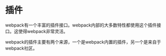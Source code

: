 # 插件

webpack有一个丰富的插件接口。webpack内部的大多数特性都使用这个插件接口。这使得webpack非常灵活。

webpack的插件主要有两个来源，一个是webpack内置的插件，另一个是来自于webpack社区。



